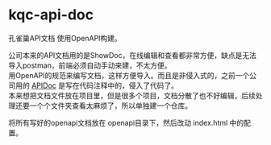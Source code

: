 # kqc-api-doc
孔雀巢API文档 使用OpenAPI构建。     

公司本来的API文档用的是ShowDoc，在线编辑和查看都非常方便，缺点是无法导入postman，前端必须自动手动来建，不太方便。   
用OpenAPI的规范来编写文档，这样方便导入。而且是非侵入式的，之前一个公司用的 [APIDoc](https://apidocjs.com/) 是写在代码注释中的，侵入了代码了。   
本来想把文档文件放在项目里，但是很多个项目，文档分散了也不好编辑，后续处理还要一个个文件夹查看太麻烦了，所以单独建一个仓库。    

将所有写好的openapi文档放在 openapi目录下，然后改动 index.html 中的配置。   